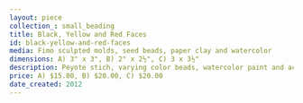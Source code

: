 ```yaml
---
layout: piece
collection_: small_beading
title: Black, Yellow and Red Faces
id: black-yellow-and-red-faces
media: Fimo sculpted molds, seed beads, paper clay and watercolor
dimensions: A) 3" x 3", B) 2" x 2½", C) 3 x 3½"
description: Peyote stich, varying color beads, watercolor paint and acrylic, hand painted paper.
price: A) $15.00, B) $20.00, C) $20.00
date_created: 2012
---
```

